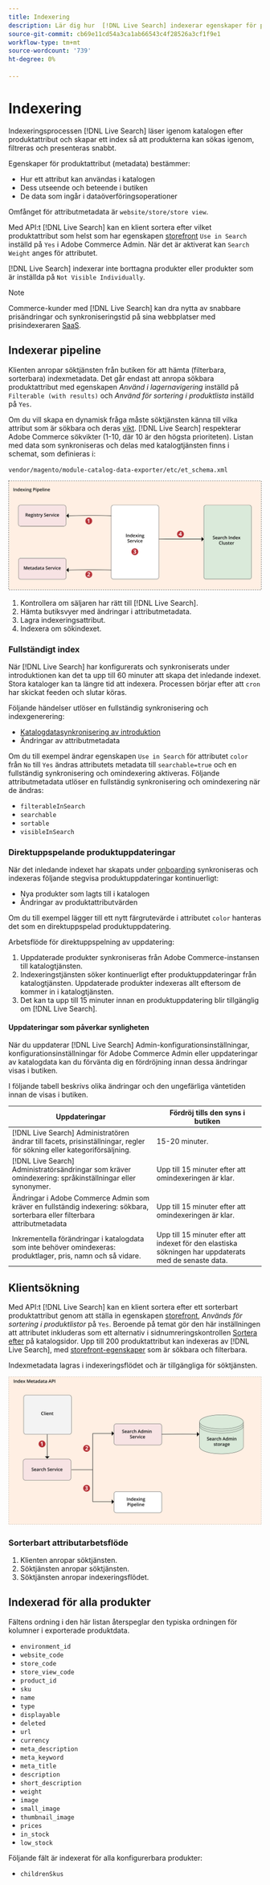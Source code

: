 ```yaml
---
title: Indexering
description: Lär dig hur  [!DNL Live Search] indexerar egenskaper för produktattribut.
source-git-commit: cb69e11cd54a3ca1ab66543c4f28526a3cf1f9e1
workflow-type: tm+mt
source-wordcount: '739'
ht-degree: 0%

---
```


# Indexering

Indexeringsprocessen [!DNL Live Search] läser igenom katalogen efter produktattribut och skapar ett index så att produkterna kan sökas igenom, filtreras och presenteras snabbt.

Egenskaper för produktattribut (metadata) bestämmer:

* Hur ett attribut kan användas i katalogen
* Dess utseende och beteende i butiken
* De data som ingår i dataöverföringsoperationer

Omfånget för attributmetadata är `website/store/store view`.

Med API:t [!DNL Live Search] kan en klient sortera efter vilket produktattribut som helst som har egenskapen [&#x200B; storefront](https://experienceleague.adobe.com/sv/docs/commerce-admin/catalog/product-attributes/product-attributes) `Use in Search` inställd på `Yes` i Adobe Commerce Admin. När det är aktiverat kan `Search Weight` anges för attributet.

[!DNL Live Search] indexerar inte borttagna produkter eller produkter som är inställda på `Not Visible Individually`.

>[!NOTE]
>
> Commerce-kunder med [!DNL Live Search] kan dra nytta av snabbare prisändringar och synkroniseringstid på sina webbplatser med prisindexeraren [SaaS](../price-index/price-indexing.md).

## Indexerar pipeline

Klienten anropar söktjänsten från butiken för att hämta (filterbara, sorterbara) indexmetadata. Det går endast att anropa sökbara produktattribut med egenskapen *Använd i lagernavigering* inställd på `Filterable (with results)` och *Använd för sortering i produktlista* inställd på `Yes`.

Om du vill skapa en dynamisk fråga måste söktjänsten känna till vilka attribut som är sökbara och deras [vikt](https://experienceleague.adobe.com/sv/docs/commerce-admin/catalog/catalog/search/search-results). [!DNL Live Search] respekterar Adobe Commerce sökvikter (1-10, där 10 är den högsta prioriteten). Listan med data som synkroniseras och delas med katalogtjänsten finns i schemat, som definieras i:

`vendor/magento/module-catalog-data-exporter/etc/et_schema.xml`

![[!DNL Live Search] indexerar klientens sökdiagram &#x200B;](assets/indexing-pipeline.svg)

1. Kontrollera om säljaren har rätt till [!DNL Live Search].
1. Hämta butiksvyer med ändringar i attributmetadata.
1. Lagra indexeringsattribut.
1. Indexera om sökindexet.

### Fullständigt index

När [!DNL Live Search] har konfigurerats och synkroniserats under introduktionen kan det ta upp till 60 minuter att skapa det inledande indexet. Stora kataloger kan ta längre tid att indexera. Processen börjar efter att `cron` har skickat feeden och slutar köras.

Följande händelser utlöser en fullständig synkronisering och indexgenerering:

* [Katalogdatasynkronisering av introduktion](install.md#synchronize-catalog-data)
* Ändringar av attributmetadata

Om du till exempel ändrar egenskapen `Use in Search` för attributet `color` från `No` till `Yes` ändras attributets metadata till `searchable=true` och en fullständig synkronisering och omindexering aktiveras. Följande attributmetadata utlöser en fullständig synkronisering och omindexering när de ändras:

* `filterableInSearch`
* `searchable`
* `sortable`
* `visibleInSearch`

### Direktuppspelande produktuppdateringar

När det inledande indexet har skapats under [onboarding](install.md#synchronize-catalog-data) synkroniseras och indexeras följande stegvisa produktuppdateringar kontinuerligt:

* Nya produkter som lagts till i katalogen
* Ändringar av produktattributvärden

Om du till exempel lägger till ett nytt färgrutevärde i attributet `color` hanteras det som en direktuppspelad produktuppdatering.

Arbetsflöde för direktuppspelning av uppdatering:

1. Uppdaterade produkter synkroniseras från Adobe Commerce-instansen till katalogtjänsten.
1. Indexeringstjänsten söker kontinuerligt efter produktuppdateringar från katalogtjänsten. Uppdaterade produkter indexeras allt eftersom de kommer in i katalogtjänsten.
1. Det kan ta upp till 15 minuter innan en produktuppdatering blir tillgänglig om [!DNL Live Search].

#### Uppdateringar som påverkar synligheten

När du uppdaterar [!DNL Live Search] Admin-konfigurationsinställningar, konfigurationsinställningar för Adobe Commerce Admin eller uppdateringar av katalogdata kan du förvänta dig en fördröjning innan dessa ändringar visas i butiken.

I följande tabell beskrivs olika ändringar och den ungefärliga väntetiden innan de visas i butiken.

| Uppdateringar | Fördröj tills den syns i butiken |
|---|---|
| [!DNL Live Search] Administratören ändrar till facets, prisinställningar, regler för sökning eller kategoriförsäljning. | 15-20 minuter. |
| [!DNL Live Search] Administratörsändringar som kräver omindexering: språkinställningar eller synonymer. | Upp till 15 minuter efter att omindexeringen är klar. |
| Ändringar i Adobe Commerce Admin som kräver en fullständig indexering: sökbara, sorterbara eller filterbara attributmetadata | Upp till 15 minuter efter att omindexeringen är klar. |
| Inkrementella förändringar i katalogdata som inte behöver omindexeras: produktlager, pris, namn och så vidare. | Upp till 15 minuter efter att indexet för den elastiska sökningen har uppdaterats med de senaste data. |

## Klientsökning

Med API:t [!DNL Live Search] kan en klient sortera efter ett sorterbart produktattribut genom att ställa in egenskapen [storefront](https://experienceleague.adobe.com/sv/docs/commerce-admin/catalog/product-attributes/product-attributes), *Används för sortering i produktlistor* på `Yes`. Beroende på temat gör den här inställningen att attributet inkluderas som ett alternativ i sidnumreringskontrollen [Sortera efter](https://experienceleague.adobe.com/sv/docs/commerce-admin/catalog/catalog/navigation/navigation) på katalogsidor. Upp till 200 produktattribut kan indexeras av [!DNL Live Search], med [storefront-egenskaper](https://experienceleague.adobe.com/sv/docs/commerce-admin/catalog/product-attributes/product-attributes) som är sökbara och filterbara.

Indexmetadata lagras i indexeringsflödet och är tillgängliga för söktjänsten.

![[!DNL Live Search] API-diagram för indexmetadata &#x200B;](assets/index-metadata-api.svg)

### Sorterbart attributarbetsflöde

1. Klienten anropar söktjänsten.
1. Söktjänsten anropar söktjänsten.
1. Söktjänsten anropar indexeringsflödet.

## Indexerad för alla produkter

Fältens ordning i den här listan återspeglar den typiska ordningen för kolumner i exporterade produktdata.

* `environment_id`
* `website_code`
* `store_code`
* `store_view_code`
* `product_id`
* `sku`
* `name`
* `type`
* `displayable`
* `deleted`
* `url`
* `currency`
* `meta_description`
* `meta_keyword`
* `meta_title`
* `description`
* `short_description`
* `weight`
* `image`
* `small_image`
* `thumbnail_image`
* `prices`
* `in_stock`
* `low_stock`

Följande fält är indexerat för alla konfigurerbara produkter:

* `childrenSkus`
